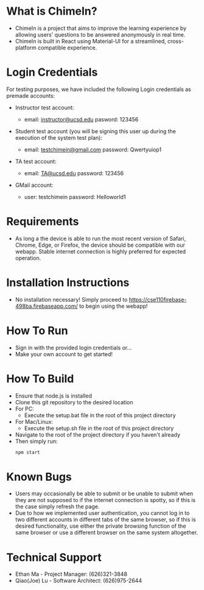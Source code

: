 # What is ChimeIn?
- ChimeIn is a project that aims to improve the learning experience by allowing users' questions to be answered anonymously in real time.
- ChimeIn is built in React using Material-UI for a streamlined, cross-platform compatible experience.

# Login Credentials
For testing purposes, we have included the following Login credentials as premade accounts:
- Instructor test account:
  - email: instructor@ucsd.edu pasword: 123456

- Student test account (you will be signing this user up during the execution of the system test plan):
  - email: testchimein@gmail.com password: Qwertyuiop1

- TA test account:
  - email: TA@ucsd.edu password: 123456

- GMail account:
  - user: testchimein password: Helloworld1

# Requirements
- As long a the device is able to run the most recent version of Safari, Chrome, Edge, or Firefox, the device should be compatible with our webapp. Stable internet connection is highly preferred for expected operation.

# Installation Instructions
- No installation necessary! Simply proceed to https://cse110firebase-498ba.firebaseapp.com/ to begin using the webapp!

# How To Run
- Sign in with the provided login credentials or...
- Make your own account to get started!

# How To Build
- Ensure that node.js is installed
- Clone this git repository to the desired location
- For PC:
  - Execute the setup.bat file in the root of this project directory
- For Mac/Linux:
  - Execute the setup.sh file in the root of this project directory
- Navigate to the root of the project directory if you haven't already
- Then simply run:
  ```sh
  npm start
  ```

# Known Bugs
- Users may occasionally be able to submit or be unable to submit when they are not supposed to if the internet connection is spotty, so if this is the case simply refresh the page.
- Due to how we implemented user authentication, you cannot log in to two different accounts in different tabs of the same browser, so if this is desired functionality, use either the private browsing function of the same browser or use a different browser on the same system altogether.

# Technical Support
- Ethan Ma - Project Manager: (626)321-3848
- Qiao(Joe) Lu - Software Architect: (626)975-2644
